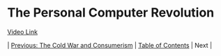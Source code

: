 # The Personal Computer Revolution
[Video Link](https://youtu.be/M5BZou6C01w)

| [Previous: The Cold War and Consumerism](../24/README.md) | [Table of Contents](../README.md#table-of-contents) | Next |
